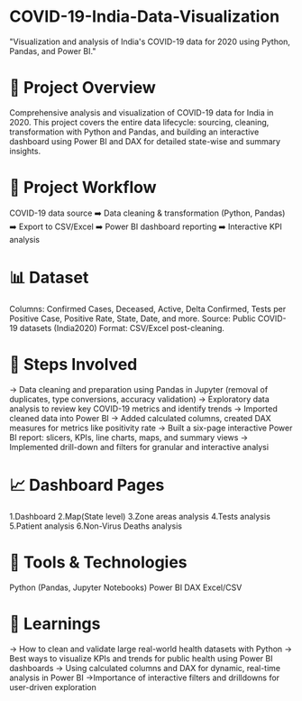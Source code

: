 # COVID-19-India-Data-Visualization
"Visualization and analysis of India's COVID-19 data for 2020 using Python, Pandas, and Power BI."


# 📌 Project Overview
Comprehensive analysis and visualization of COVID-19 data for India in 2020. This project covers the entire data lifecycle: sourcing, cleaning, transformation with Python and Pandas, and building an interactive dashboard using Power BI and DAX for detailed state-wise and summary insights.

# 🔄 Project Workflow
COVID-19 data source ➡️ Data cleaning & transformation (Python, Pandas) ➡️ Export to CSV/Excel ➡️ Power BI dashboard reporting ➡️ Interactive KPI analysis

# 📊 Dataset
Columns: Confirmed Cases, Deceased, Active, Delta Confirmed, Tests per Positive Case, Positive Rate, State, Date, and more.
Source: Public COVID-19 datasets (India2020)
Format: CSV/Excel post-cleaning.

# 🔧 Steps Involved
-> Data cleaning and preparation using Pandas in Jupyter (removal of duplicates, type conversions, accuracy validation)
-> Exploratory data analysis to review key COVID-19 metrics and identify trends
-> Imported cleaned data into Power BI
-> Added calculated columns, created DAX measures for metrics like positivity rate
-> Built a six-page interactive Power BI report: slicers, KPIs, line charts, maps, and summary views
-> Implemented drill-down and filters for granular and interactive analysi

# 📈 Dashboard Pages
  1.Dashboard
  2.Map(State level)
  3.Zone areas analysis
  4.Tests analysis
  5.Patient analysis
  6.Non-Virus Deaths analysis

# 🚀 Tools & Technologies
Python (Pandas, Jupyter Notebooks)
Power BI
DAX
Excel/CSV

# 🧠 Learnings
-> How to clean and validate large real-world health datasets with Python
-> Best ways to visualize KPIs and trends for public health using Power BI dashboards
-> Using calculated columns and DAX for dynamic, real-time analysis in Power BI
->Importance of interactive filters and drilldowns for user-driven exploration
